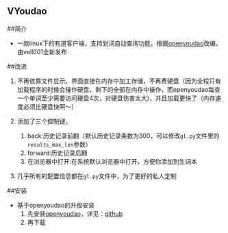VYoudao
------------
##简介

* 一款linux下的有道客户端，支持划词自动查询功能，根据[openyoudao](http://openyoudao.org/)改编，由vell001全新发布

##改进
1. 不再依靠文件显示，界面直接在内存中加工存储，不再费硬盘（因为全程只有加载程序的时候会操作硬盘，剩下的全部在内存中操作，而openyoudao每查一个单词至少需要访问硬盘4次，对硬盘伤害太大)，并且加载更快了（内存速度必须比硬盘快啊～）

2. 添加了三个控制键，
	1. back:历史记录前翻（默认历史记录条数为300，可以修改`gl.py`文件里的`results_max_len`参数）
	2. forward:历史记录后翻
	3. 在浏览器中打开:在系统默认浏览器中打开，方便你添加到生词本

3. 几乎所有的配置信息都在`gl.py`文件中，为了更好的私人定制

##安装

* 基于openyoudao的升级安装
	1. 先安装[openyoudao](http://openyoudao.org/)，详见：[github](https://github.com/justzx2011/openyoudao)
	2. 再下载

